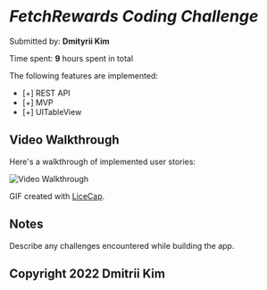 # *FetchRewards Coding Challenge*

Submitted by: **Dmityrii Kim**

Time spent: **9** hours spent in total

The following features are implemented:

* [+] REST API
* [+] MVP
* [+] UITableView

## Video Walkthrough

Here's a walkthrough of implemented user stories:

<img src='https://github.com/MityaKimchanskii/FetchRewardsCodingChallenge/blob/main/challenge.gif' title='Video Walkthrough' width='' alt='Video Walkthrough' />

GIF created with [LiceCap](http://www.cockos.com/licecap/).

## Notes

Describe any challenges encountered while building the app.

## Copyright 2022 Dmitrii Kim

    
  
    


